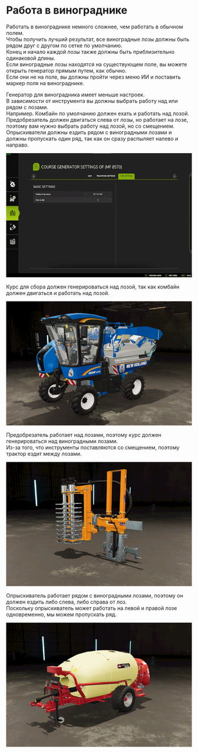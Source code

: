 # Работа в винограднике
  
Работать в винограднике немного сложнее, чем работать в обычном полем.  
Чтобы получить лучший результат, все виноградные лозы должны быть рядом друг с другом по сетке по умолчанию.  
Конец и начало каждой лозы также должны быть приблизительно одинаковой длины.  
Если виноградные лозы находятся на существующем поле, вы можете открыть генератор прямым путем, как обычно.  
Если они не на поле, вы должны пройти через меню ИИ и поставить маркер поля на винограднике.  

  
Генератор для виноградника имеет меньше настроек.  
В зависимости от инструмента вы должны выбрать работу над или рядом с лозами.  
Например. Комбайн по умолчанию должен ехать и работать над лозой.  
     Предобрезатель должен двигаться слева от лозы, но работает на лозе, поэтому вам нужно выбрать работу над лозой, но со смещением.  
     Опрыскиватели должны ездить рядом с виноградными лозами и должны пропускать один ряд, так как он сразу распыляет налево и направо.  

![Image](../assets/images/vineworkgen_0_0_765_510.png)
  
Курс для сбора должен генерироваться над лозой, так как комбайн должен двигаться и работать над лозой.  

![Image](../assets/images/vineworkharvest_0_0_765_510.png)
  
Предобрезатель работает над лозами, поэтому курс должен генерироваться над виноградными лозами.  
Из-за того, что инструменты поставляются со смещением, поэтому трактор ездит между лозами.  

![Image](../assets/images/vineworkpruner_0_0_765_510.png)
  
Опрыскиватель работает рядом с виноградными лозами, поэтому он должен ездить либо слева, либо справа от лоз.  
Поскольку опрыскиватель может работать на левой и правой лозе одновременно, мы можем пропускать ряд.  

![Image](../assets/images/vineworkspray_0_0_765_510.png)